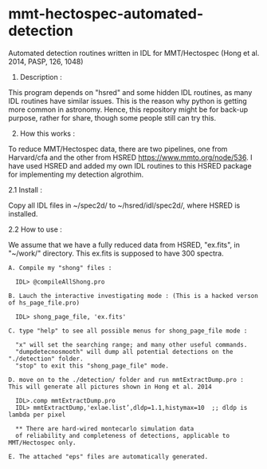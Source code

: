 # mmt-hectospec-automated-detection
Automated detection routines written in IDL for MMT/Hectospec (Hong et al. 2014, PASP, 126, 1048)


1. Description : 

  This program depends on "hsred" and some hidden IDL routines, as many IDL routines have similar issues. This is the reason why python is getting more common in astronomy. Hence, this repository might be for back-up purpose, rather for share, though some people still can try this. 

2. How this works : 

  To reduce MMT/Hectospec data, there are two pipelines, one from Harvard/cfa and the other from HSRED https://www.mmto.org/node/536. I have used HSRED and added my own IDL routines to this HSRED package for implementing my detection algrothim.   
  
  2.1 Install : 
  
  Copy all IDL files in ~/spec2d/ to ~/hsred/idl/spec2d/, where HSRED is installed.
  
  2.2 How to use : 
  
  We assume that we have a fully reduced data from HSRED, "ex.fits", in "~/work/" directory. This ex.fits is supposed to have 300 spectra.
 
    A. Compile my "shong" files : 
    
      IDL> @compileAllShong.pro

    B. Lauch the interactive investigating mode : (This is a hacked verson of hs_page_file.pro) 
      
      IDL> shong_page_file, 'ex.fits' 
      
    C. type "help" to see all possible menus for shong_page_file mode :
    
      "x" will set the searching range; and many other useful commands. 
      "dumpdetecnosmooth" will dump all potential detections on the "./detection" folder. 
      "stop" to exit this "shong_page_file" mode. 
      
    D. move on to the ./detection/ folder and run mmtExtractDump.pro : This will generate all pictures shown in Hong et al. 2014
    
      IDL>.comp mmtExtractDump.pro
      IDL> mmtExtractDump,'exlae.list’,dldp=1.1,histymax=10  ;; dldp is lambda per pixel
      
      ** There are hard-wired montecarlo simulation data 
      of reliability and completeness of detections, applicable to MMT/Hectospec only. 

    E. The attached "eps" files are automatically generated. 


